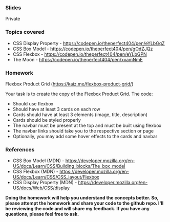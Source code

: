 ### Slides

Private

### Topics covered

- CSS Display Property - https://codepen.io/theperfect404/pen/eYLbGqZ
- CSS Box Model - https://codepen.io/theperfect404/pen/gOdZJQz
- CSS Flexbox - https://codepen.io/theperfect404/pen/eYLbGPN
- The Moon - https://codepen.io/theperfect404/pen/xxamNmE

### Homework

Flexbox Product Grid (https://kaiz.me/flexbox-product-grid/)

Your task is to create the copy of the Flexbox Product Grid. The code:

- Should use flexbox
- Should have at least 3 cards on each row
- Cards should have at least 3 elements (image, title, description)
- Cards should be styled properly
- The navbar must be present at the top and must be built using flexbox
- The navbar links should take you to the respective section or page
- Optionally, you may add some hover effects to the cards and navbar

### References

- CSS Box Model (MDN) - https://developer.mozilla.org/en-US/docs/Learn/CSS/Building_blocks/The_box_model
- CSS Flexbox (MDN) - https://developer.mozilla.org/en-US/docs/Learn/CSS/CSS_layout/Flexbox
- CSS Display Property (MDN) - https://developer.mozilla.org/en-US/docs/Web/CSS/display

**Doing the homework will help you understand the concepts better. So, please attempt the homework and share your code to the github repo. I'll be reviewing the code and will share my feedback. If you have any questions, please feel free to ask.**
